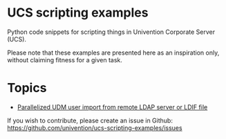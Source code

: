 # UCS scripting examples

Python code snippets for scripting things in Univention Corporate Server (UCS).

Please note that these examples are presented here as an inspiration only, without claiming fitness for a given task.

# Topics

* [Parallelized UDM user import from remote LDAP server or LDIF file](udm-import)

If you wish to contribute, please create an issue in Github: https://github.com/univention/ucs-scripting-examples/issues
